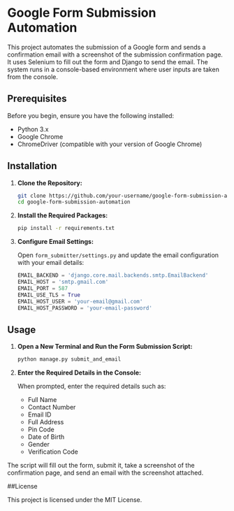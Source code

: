 # Google Form Submission Automation

This project automates the submission of a Google form and sends a confirmation email with a screenshot of the submission confirmation page. It uses Selenium to fill out the form and Django to send the email. The system runs in a console-based environment where user inputs are taken from the console.

## Prerequisites

Before you begin, ensure you have the following installed:
- Python 3.x
- Google Chrome
- ChromeDriver (compatible with your version of Google Chrome)

## Installation

1. **Clone the Repository:**

   ```sh
   git clone https://github.com/your-username/google-form-submission-automation.git
   cd google-form-submission-automation
   ```

2. **Install the Required Packages:**

   ```sh
   pip install -r requirements.txt
   ```

3. **Configure Email Settings:**

   Open `form_submitter/settings.py` and update the email configuration with your email details:

   ```python
   EMAIL_BACKEND = 'django.core.mail.backends.smtp.EmailBackend'
   EMAIL_HOST = 'smtp.gmail.com'
   EMAIL_PORT = 587
   EMAIL_USE_TLS = True
   EMAIL_HOST_USER = 'your-email@gmail.com'
   EMAIL_HOST_PASSWORD = 'your-email-password'
   ```

## Usage

1. **Open a New Terminal and Run the Form Submission Script:**

   ```sh
   python manage.py submit_and_email
   ```

2. **Enter the Required Details in the Console:**

   When prompted, enter the required details such as:
   - Full Name
   - Contact Number
   - Email ID
   - Full Address
   - Pin Code
   - Date of Birth
   - Gender
   - Verification Code

The script will fill out the form, submit it, take a screenshot of the confirmation page, and send an email with the screenshot attached.

##License

This project is licensed under the MIT License.
